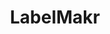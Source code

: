 ---
images:
- labelmakr-120x60.png
- labelmakr-ar21.svg
layout: default
logohandle: labelmakr
skipped: 0
sort: labelmakr
title: LabelMakr
---